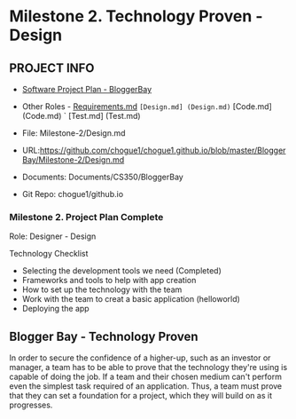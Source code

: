 # Milestone 2. Technology Proven - Design
## PROJECT INFO
* [Software Project Plan - BloggerBay](../Index.md)

* Other Roles - [Requirements.md](Requirements.md)
` [Design.md] (Design.md)
` [Code.md] (Code.md)
` [Test.md] (Test.md)

* File: Milestone-2/Design.md

* URL:https://github.com/chogue1/chogue1.github.io/blob/master/BloggerBay/Milestone-2/Design.md

* Documents: Documents/CS350/BloggerBay

* Git Repo: chogue1/github.io

### Milestone 2. Project Plan Complete

Role: Designer - Design

Technology Checklist

* Selecting the development tools we need (Completed)
* Frameworks and tools to help with app creation
* How to set up the technology with the team
* Work with the team to creat a basic application (helloworld)
* Deploying the app

## Blogger Bay - Technology Proven

In order to secure the confidence of a higher-up, such as an investor or manager, a team has to be able to prove that the technology
they're using is capable of doing the job. If a team and their chosen medium can't perform even the simplest task required of an
application. Thus, a team must prove that they can set a foundation for a project, which they will build on as it progresses.
